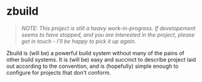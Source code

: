 # zbuild #

> _NOTE: This project is still a heavy work-in-progress. If developement
> seems to have stopped, and you are interested in the project, please
> get in touch - I'll be happy to pick it up again._

Zbuild is (will be) a powerful build system without many of the pains of other
build systems. It is (will be) easy and succinct to describe project laid out
according to the convention, and is (hopefully) simple enough to configure
for projects that don't conform.
